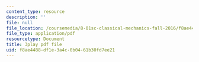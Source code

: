 ```yaml
---
content_type: resource
description: ''
file: null
file_location: /coursemedia/8-01sc-classical-mechanics-fall-2016/f8ae4488df1e3a4c0b0461b30fd7ee21_7TljYDljC5w.pdf
file_type: application/pdf
resourcetype: Document
title: 3play pdf file
uid: f8ae4488-df1e-3a4c-0b04-61b30fd7ee21
---
```

